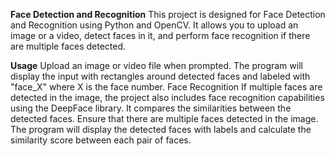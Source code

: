 **Face Detection and Recognition**
This project is designed for Face Detection and Recognition using Python and OpenCV. It allows you to upload an image or a video, detect faces in it, and perform face recognition if there are multiple faces detected.

**Usage**
Upload an image or video file when prompted.
The program will display the input with rectangles around detected faces and labeled with "face_X" where X is the face number.
Face Recognition
If multiple faces are detected in the image, the project also includes face recognition capabilities using the DeepFace library. It compares the similarities between the detected faces.
Ensure that there are multiple faces detected in the image.
The program will display the detected faces with labels and calculate the similarity score between each pair of faces.
